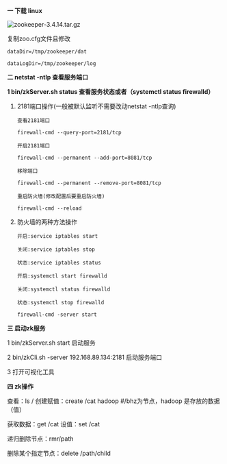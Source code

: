 **一 下载 linux**

![zookeeper-3.4.14.tar.gz](https://raw.githubusercontent.com/YangLiang266/images/master/img/attachment.png)

复制zoo.cfg文件且修改

`dataDir=/tmp/zookeeper/dat`

`dataLogDir=/tmp/zookeeper/log`



**二 netstat -ntlp 查看服务端口**

**1 bin/zkServer.sh status 查看服务状态或者（systemctl status firewalld）**

1. 2181端口操作(一般被默认监听不需要改动netstat -ntlp查询)

   ```
   查看2181端口
   
   firewall-cmd --query-port=2181/tcp
   
   开启2181端口
   
   firewall-cmd --permanent --add-port=8081/tcp
   
   移除端口
   
   firewall-cmd --permanent --remove-port=8081/tcp
   
   重启防火墙(修改配置后要重启防火墙)
   
   firewall-cmd --reload
   ```

   

2. 防火墙的两种方法操作

   ```
   开启:service iptables start
   
   关闭:service iptables stop
   
   状态:service iptables status
   
   开启:systemctl start firewalld
   
   关闭:systemctl status firewalld
   
   状态:systemctl stop firewalld
   
   firewall-cmd -server start
   ```

   

**三 启动zk服务**

1 bin/zkServer.sh start 启动服务

2 bin/zkCli.sh -server 192.168.89.134:2181 启动服务端口

3 打开可视化工具



**四 zk操作**

查看：ls / 创建赋值：create /cat hadoop		#/bhz为节点，hadoop 是存放的数据（值） 

获取数据：get /cat 设值：set /cat 

递归删除节点：rmr/path 

删除某个指定节点：delete /path/child